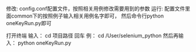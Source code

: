 修改: config.conf配置文件，按照相关用例修改需要用到的参数
运行: 配置文件里面common下的按照例子输入相关用例名字即可， 然后命令行python oneKeyRun.py即可


打开终端
输入： cd 项目路径 回车  例： cd /User/selenium_python
然后再输入： python oneKeyRun.py